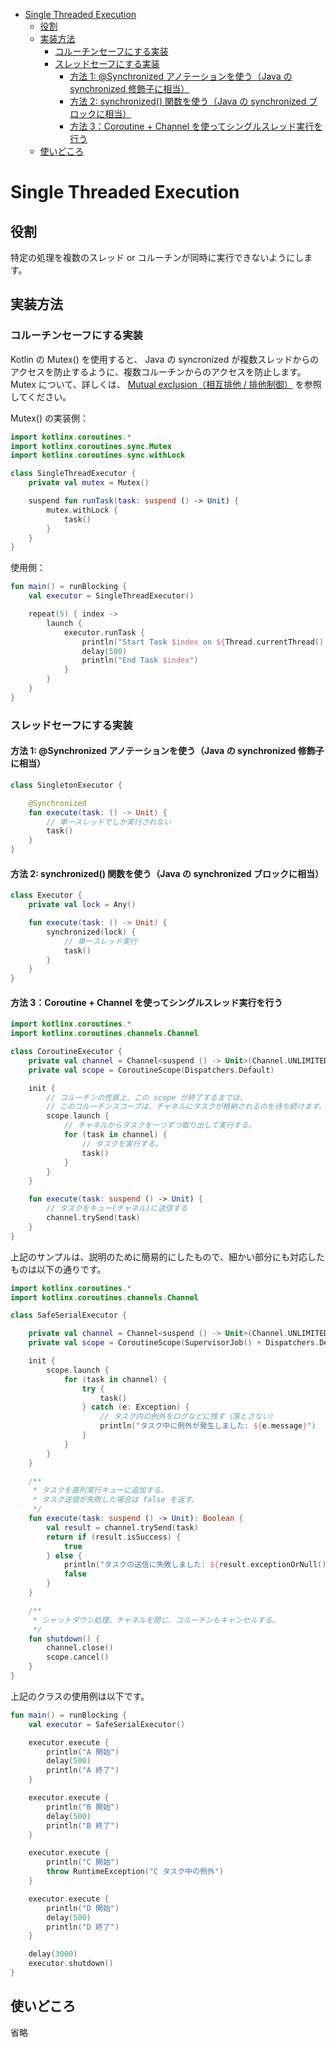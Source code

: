 - [Single Threaded Execution](#single-threaded-execution)
  - [役割](#役割)
  - [実装方法](#実装方法)
    - [コルーチンセーフにする実装](#コルーチンセーフにする実装)
    - [スレッドセーフにする実装](#スレッドセーフにする実装)
      - [方法 1: @Synchronized アノテーションを使う（Java の synchronized 修飾子に相当）](#方法-1-synchronized-アノテーションを使うjava-の-synchronized-修飾子に相当)
      - [方法 2: synchronized() 関数を使う（Java の synchronized ブロックに相当）](#方法-2-synchronized-関数を使うjava-の-synchronized-ブロックに相当)
      - [方法 3：Coroutine + Channel を使ってシングルスレッド実行を行う](#方法-3coroutine--channel-を使ってシングルスレッド実行を行う)
  - [使いどころ](#使いどころ)


# Single Threaded Execution

## 役割

特定の処理を複数のスレッド or コルーチンが同時に実行できないようにします。


## 実装方法

### コルーチンセーフにする実装

Kotlin の Mutex() を使用すると、 Java の syncronized が複数スレッドからのアクセスを防止するように、複数コルーチンからのアクセスを防止します。 Mutex について、詳しくは、 [Mutual exclusion（相互排他 / 排他制御）](../../Kotlin/非同期処理/コルーチン/9.共有可変状態と同時実行.md/#mutual-exclusion相互排他--排他制御) を参照してください。

Mutex() の実装側：

```kotlin
import kotlinx.coroutines.*
import kotlinx.coroutines.sync.Mutex
import kotlinx.coroutines.sync.withLock

class SingleThreadExecutor {
    private val mutex = Mutex()

    suspend fun runTask(task: suspend () -> Unit) {
        mutex.withLock {
            task()
        }
    }
}
```

使用側：

```kotlin
fun main() = runBlocking {
    val executor = SingleThreadExecutor()

    repeat(5) { index ->
        launch {
            executor.runTask {
                println("Start Task $index on ${Thread.currentThread().name}")
                delay(500)
                println("End Task $index")
            }
        }
    }
}
```


### スレッドセーフにする実装

#### 方法 1: @Synchronized アノテーションを使う（Java の synchronized 修飾子に相当）

```kotlin
class SingletonExecutor {

    @Synchronized
    fun execute(task: () -> Unit) {
        // 単一スレッドでしか実行されない
        task()
    }
}
```


#### 方法 2: synchronized() 関数を使う（Java の synchronized ブロックに相当）

```kotlin
class Executor {
    private val lock = Any()

    fun execute(task: () -> Unit) {
        synchronized(lock) {
            // 単一スレッド実行
            task()
        }
    }
}
```


#### 方法 3：Coroutine + Channel を使ってシングルスレッド実行を行う

```kotlin
import kotlinx.coroutines.*
import kotlinx.coroutines.channels.Channel

class CoroutineExecutor {
    private val channel = Channel<suspend () -> Unit>(Channel.UNLIMITED)
    private val scope = CoroutineScope(Dispatchers.Default)

    init {
        // コルーチンの性質上、この scope が終了するまでは、
        // このコルーチンスコープは、チャネルにタスクが格納されるのを待ち続けます。
        scope.launch {
            // チャネルからタスクを一つずつ取り出して実行する。
            for (task in channel) {
                // タスクを実行する。
                task()
            }
        }
    }

    fun execute(task: suspend () -> Unit) {
        // タスクをキュー(チャネル)に送信する
        channel.trySend(task)
    }
}
```

上記のサンプルは、説明のために簡易的にしたもので、細かい部分にも対応したものは以下の通りです。

```kotlin
import kotlinx.coroutines.*
import kotlinx.coroutines.channels.Channel

class SafeSerialExecutor {

    private val channel = Channel<suspend () -> Unit>(Channel.UNLIMITED)
    private val scope = CoroutineScope(SupervisorJob() + Dispatchers.Default)

    init {
        scope.launch {
            for (task in channel) {
                try {
                    task()
                } catch (e: Exception) {
                    // タスク内の例外をログなどに残す（落とさない）
                    println("タスク中に例外が発生しました: ${e.message}")
                }
            }
        }
    }

    /**
     * タスクを直列実行キューに追加する。
     * タスク送信が失敗した場合は false を返す。
     */
    fun execute(task: suspend () -> Unit): Boolean {
        val result = channel.trySend(task)
        return if (result.isSuccess) {
            true
        } else {
            println("タスクの送信に失敗しました: ${result.exceptionOrNull()?.message}")
            false
        }
    }

    /**
     * シャットダウン処理。チャネルを閉じ、コルーチンもキャンセルする。
     */
    fun shutdown() {
        channel.close()
        scope.cancel()
    }
}
```

上記のクラスの使用例は以下です。

```kotlin
fun main() = runBlocking {
    val executor = SafeSerialExecutor()

    executor.execute {
        println("A 開始")
        delay(500)
        println("A 終了")
    }

    executor.execute {
        println("B 開始")
        delay(500)
        println("B 終了")
    }

    executor.execute {
        println("C 開始")
        throw RuntimeException("C タスク中の例外")
    }

    executor.execute {
        println("D 開始")
        delay(500)
        println("D 終了")
    }

    delay(3000)
    executor.shutdown()
}
```


## 使いどころ

省略


